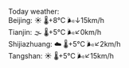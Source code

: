 Today weather:  
Beijing: ☀️   🌡️+8°C 🌬️↓15km/h  
Tianjin: 🌫  🌡️+5°C 🌬️↙0km/h  
Shijiazhuang: ☁️   🌡️+5°C 🌬️↙2km/h  
Tangshan: ☀️   🌡️+5°C 🌬️↙15km/h  
